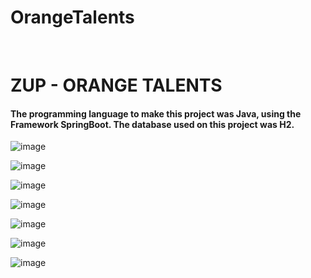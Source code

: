 # OrangeTalents

<br>

<div>
 
<h1>ZUP - ORANGE TALENTS</h1>
  
<h4>The programming language to make this project was Java, using the Framework SpringBoot. 
  The database used on this project was H2.</h4>

![image](https://user-images.githubusercontent.com/64970716/116399114-f3dfe300-a7fe-11eb-9126-5fc74241b6b7.png)

![image](https://user-images.githubusercontent.com/64970716/116398882-a9f6fd00-a7fe-11eb-9b59-18ab0f999d18.png)

![image](https://user-images.githubusercontent.com/64970716/116399080-e62a5d80-a7fe-11eb-8afc-0ce0f68c138b.png)

![image](https://user-images.githubusercontent.com/64970716/116399422-4ae5b800-a7ff-11eb-97ce-2e2cdffc1da8.png)

![image](https://user-images.githubusercontent.com/64970716/116399883-c7789680-a7ff-11eb-81e1-1e0da6aa0351.png)

![image](https://user-images.githubusercontent.com/64970716/116401166-47ebc700-a801-11eb-93b5-af60546afb53.png)

![image](https://user-images.githubusercontent.com/64970716/116400628-a6fd0c00-a800-11eb-9aa9-534094707cc4.png)

</div>
